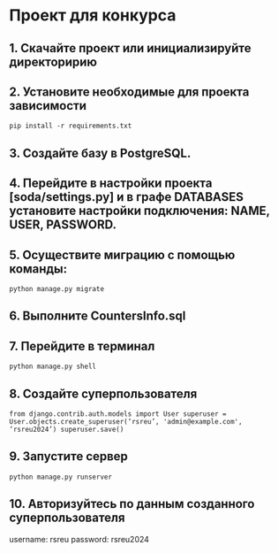 # Проект для конкурса

## 1. Скачайте проект или инициализируйте директоририю

## 2. Установите необходимые для проекта зависимости
``` pip install -r requirements.txt ```

## 3. Создайте базу в PostgreSQL.

## 4. Перейдите в настройки проекта [soda/settings.py] и в графе DATABASES установите настройки подключения: NAME, USER, PASSWORD.

## 5. Осуществите миграцию с помощью команды:
``` python manage.py migrate ```

## 6. Выполните CountersInfo.sql

## 7. Перейдите в терминал
``` python manage.py shell ```

## 8. Создайте суперпользователя
``` from django.contrib.auth.models import User superuser = User.objects.create_superuser(‘rsreu’, 'admin@example.com', ‘rsreu2024’) superuser.save() ```

## 9. Запустите сервер
``` python manage.py runserver ```

## 10. Авторизуйтесь по данным созданного суперпользователя
username: rsreu
password: rsreu2024
